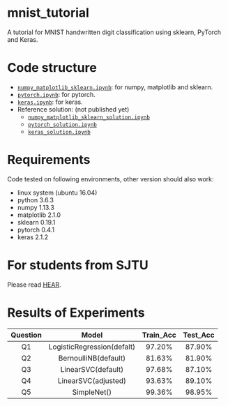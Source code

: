 # mnist_tutorial
A tutorial for MNIST handwritten digit classification using sklearn, PyTorch and Keras.

# Code structure
* [`numpy_matplotlib_sklearn.ipynb`](numpy_matplotlib_sklearn.ipynb): for numpy, matplotlib and sklearn.
* [`pytorch.ipynb`](pytorch.ipynb): for pytorch.
* [`keras.ipynb`](keras.ipynb): for keras.
* Reference solution: (not published yet)
    * [`numpy_matplotlib_sklearn_solution.ipynb`](numpy_matplotlib_sklearn_solution.ipynb)
    * [`pytorch_solution.ipynb`](pytorch_solution.ipynb)
    * [`keras_solution.ipynb`](keras_solution.ipynb)

# Requirements
Code tested on following environments, other version should also work:
* linux system (ubuntu 16.04) 
* python 3.6.3
* numpy 1.13.3
* matplotlib 2.1.0
* sklearn 0.19.1
* pytorch 0.4.1
* keras 2.1.2

# For students from SJTU
Please read [HEAR](EE369.md).

# Results of Experiments

|  Question  | Model  | Train_Acc | Test_Acc |
| :---------:|:------:|:--------:|:--------:|
| Q1 | LogisticRegression(defalt) | 97.20% | 87.90% |
| Q2 | BernoulliNB(default) | 81.63% | 81.90% |
| Q3 | LinearSVC(default) | 97.68% | 87.10% |
| Q4 | LinearSVC(adjusted) | 93.63% | 89.10%|
| Q5 | SimpleNet() | 99.36% | 98.95% |
